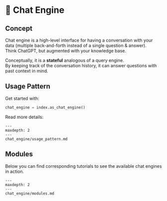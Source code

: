 # 💬 Chat Engine

## Concept
Chat engine is a high-level interface for having a conversation with your data
(multiple back-and-forth instead of a single question & answer).  
Think ChatGPT, but augmented with your knowledge base.  

Conceptually, it is a **stateful** analogous of a query engine.  
By keeping track of the conversation history, it can answer questions with past context in mind.  

## Usage Pattern
Get started with:
```python
chat_engine = index.as_chat_engine()
```

Read more details:

```{toctree}
---
maxdepth: 2
---
chat_engine/usage_pattern.md
```


## Modules
Below you can find corresponding tutorials to see the available chat engines in action. 

```{toctree}
---
maxdepth: 2
---
chat_engine/modules.md
```